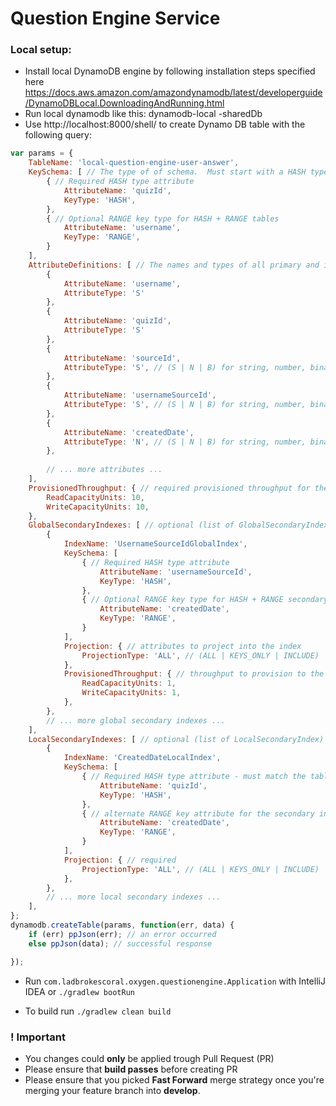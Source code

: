 # Question Engine Service

### Local setup:
* Install local DynamoDB engine by following installation steps specified here https://docs.aws.amazon.com/amazondynamodb/latest/developerguide/DynamoDBLocal.DownloadingAndRunning.html
* Run local dynamodb like this: dynamodb-local -sharedDb
* Use http://localhost:8000/shell/ to create Dynamo DB table with the following query:


```javascript
var params = {
    TableName: 'local-question-engine-user-answer',
    KeySchema: [ // The type of of schema.  Must start with a HASH type, with an optional second RANGE.
        { // Required HASH type attribute
            AttributeName: 'quizId',
            KeyType: 'HASH',
        },
        { // Optional RANGE key type for HASH + RANGE tables
            AttributeName: 'username', 
            KeyType: 'RANGE', 
        }
    ],
    AttributeDefinitions: [ // The names and types of all primary and index key attributes only
        {
            AttributeName: 'username',
            AttributeType: 'S'
        },
        {
            AttributeName: 'quizId',
            AttributeType: 'S'
        },
        {
            AttributeName: 'sourceId',
            AttributeType: 'S', // (S | N | B) for string, number, binary
        },
        {
            AttributeName: 'usernameSourceId',
            AttributeType: 'S', // (S | N | B) for string, number, binary
        },
        {
            AttributeName: 'createdDate',
            AttributeType: 'N', // (S | N | B) for string, number, binary
        },
        
        // ... more attributes ...
    ],
    ProvisionedThroughput: { // required provisioned throughput for the table
        ReadCapacityUnits: 10, 
        WriteCapacityUnits: 10, 
    },
    GlobalSecondaryIndexes: [ // optional (list of GlobalSecondaryIndex)
        { 
            IndexName: 'UsernameSourceIdGlobalIndex', 
            KeySchema: [
                { // Required HASH type attribute
                    AttributeName: 'usernameSourceId',
                    KeyType: 'HASH',
                },
                { // Optional RANGE key type for HASH + RANGE secondary indexes
                    AttributeName: 'createdDate', 
                    KeyType: 'RANGE', 
                }
            ],
            Projection: { // attributes to project into the index
                ProjectionType: 'ALL', // (ALL | KEYS_ONLY | INCLUDE)
            },
            ProvisionedThroughput: { // throughput to provision to the index
                ReadCapacityUnits: 1,
                WriteCapacityUnits: 1,
            },
        },
        // ... more global secondary indexes ...
    ],
    LocalSecondaryIndexes: [ // optional (list of LocalSecondaryIndex)
        { 
            IndexName: 'CreatedDateLocalIndex',
            KeySchema: [ 
                { // Required HASH type attribute - must match the table's HASH key attribute name
                    AttributeName: 'quizId',
                    KeyType: 'HASH',
                },
                { // alternate RANGE key attribute for the secondary index
                    AttributeName: 'createdDate', 
                    KeyType: 'RANGE', 
                }
            ],
            Projection: { // required
                ProjectionType: 'ALL', // (ALL | KEYS_ONLY | INCLUDE)
            },
        },
        // ... more local secondary indexes ...
    ],
};
dynamodb.createTable(params, function(err, data) {
    if (err) ppJson(err); // an error occurred
    else ppJson(data); // successful response

});
```


* Run `com.ladbrokescoral.oxygen.questionengine.Application` with IntelliJ IDEA or
 `./gradlew bootRun`

* To build run `./gradlew clean build`

### ! Important
* You changes could **only** be applied trough Pull Request (PR)
* Please ensure that **build passes** before creating PR
* Please ensure that you picked **Fast Forward** merge strategy once you're merging your feature branch into **develop**.
